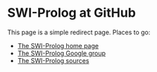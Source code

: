 # SWI-Prolog at GitHub

This page is a simple redirect page.  Places to go:

  - [The SWI-Prolog home page](http://www.swi-prolog.org)
  - [The SWI-Prolog Google group](http://groups.google.com/group/swi-prolog)
  - [The SWI-Prolog sources](https://github.com/SWI-Prolog)
